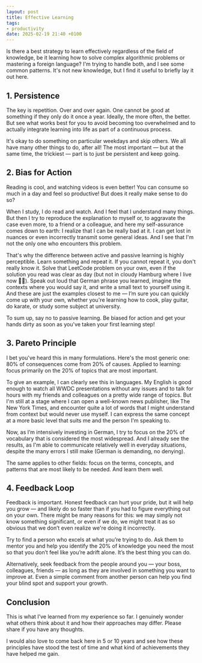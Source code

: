 ```yaml
---
layout: post
title: Effective Learning
tags: 
- productivity
date: 2025-02-19 21:40 +0100
---
```

Is there a best strategy to learn effectively regardless of the field of knowledge, be it learning how to solve complex algorithmic problems or mastering a foreign language? I'm trying to handle both, and I see some common patterns. It's not new knowledge, but I find it useful to briefly lay it out here.

## 1. Persistence

The key is repetition. Over and over again. One cannot be good at something if they only do it once a year. Ideally, the more often, the better. But see what works best for you to avoid becoming too overwhelmed and to actually integrate learning into life as part of a continuous process.

It's okay to do something on particular weekdays and skip others. We all have many other things to do, after all! The most important — but at the same time, the trickiest — part is to just be persistent and keep going.

## 2. Bias for Action

Reading is cool, and watching videos is even better! You can consume so much in a day and feel so productive! But does it really make sense to do so?

When I study, I do read and watch. And I feel that I understand many things. But then I try to reproduce the explanation to myself or, to aggravate the case even more, to a friend or a colleague, and here my self-assurance comes down to earth: I realize that I can be really bad at it. I can get lost in nuances or even incorrectly transmit some general ideas. And I see that I'm not the only one who encounters this problem.

That's why the difference between active and passive learning is highly perceptible. Learn something and repeat it. If you cannot repeat it, you don't really know it. Solve that LeetCode problem on your own, even if the solution you read was clear as day (but not in cloudy Hamburg where I live now 😶‍🌫️). Speak out loud that German phrase you learned, imagine the contexts where you would say it, and write a small text to yourself using it. And these are just the examples closest to me — I’m sure you can quickly come up with your own, whether you're learning how to cook, play guitar, do karate, or study some subject at university.

To sum up, say no to passive learning. Be biased for action and get your hands dirty as soon as you've taken your first learning step!

## 3. Pareto Principle

I bet you've heard this in many formulations. Here's the most generic one: 80% of consequences come from 20% of causes. Applied to learning: focus primarily on the 20% of topics that are most important.

To give an example, I can clearly see this in languages. My English is good enough to watch all WWDC presentations without any issues and to talk for hours with my friends and colleagues on a pretty wide range of topics. But I'm still at a stage where I can open a well-known news publisher, like The New York Times, and encounter quite a lot of words that I might understand from context but would never use myself. I can express the same concept at a more basic level that suits me and the person I'm speaking to.

Now, as I’m intensively investing in German, I try to focus on the 20% of vocabulary that is considered the most widespread. And I already see the results, as I'm able to communicate relatively well in everyday situations, despite the many errors I still make (German is demanding, no denying).

The same applies to other fields: focus on the terms, concepts, and patterns that are most likely to be needed. And learn them well.

## 4. Feedback Loop

Feedback is important. Honest feedback can hurt your pride, but it will help you grow — and likely do so faster than if you had to figure everything out on your own. There might be many reasons for this: we may simply not know something significant, or even if we do, we might treat it as so obvious that we don’t even realize we're doing it incorrectly.

Try to find a person who excels at what you’re trying to do. Ask them to mentor you and help you identify the 20% of knowledge you need the most so that you don’t feel like you’re adrift alone. It’s the best thing you can do.

Alternatively, seek feedback from the people around you — your boss, colleagues, friends — as long as they are involved in something you want to improve at. Even a simple comment from another person can help you find your blind spot and support your growth.

## Conclusion

This is what I’ve learned from my experience so far. I genuinely wonder what others think about it and how their approaches may differ. Please share if you have any thoughts.

I would also love to come back here in 5 or 10 years and see how these principles have stood the test of time and what kind of achievements they have helped me gain.